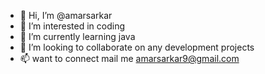 - 👋 Hi, I’m @amarsarkar
- 👀 I’m interested in coding
- 🌱 I’m currently learning java
- 💞️ I’m looking to collaborate on any development projects
- 📫 want to connect mail me amarsarkar9@gmail.com

<!---
amarsarkar9/amarsarkar9 is a ✨ special ✨ repository because its `README.md` (this file) appears on your GitHub profile.
You can click the Preview link to take a look at your changes.
--->
